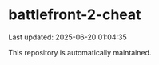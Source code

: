 # battlefront-2-cheat

Last updated: 2025-06-20 01:04:35

This repository is automatically maintained.
